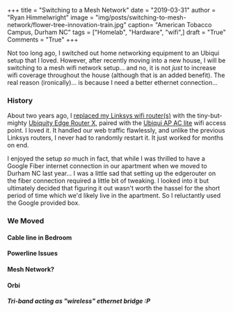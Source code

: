 +++
title  = "Switching to a Mesh Network"
date   = "2019-03-31"
author = "Ryan Himmelwright"
image  = "img/posts/switching-to-mesh-network/flower-tree-innovation-train.jpg"
caption= "American Tobacco Campus, Durham NC"
tags   = ["Homelab", "Hardware", "wifi",]
draft  = "True"
Comments = "True"
+++

Not too long ago, I switched out home networking equipment to an Ubiqui setup
that I loved. However, after recently moving into a new house, I will be
switching to a mesh wifi network setup... and no, it is not *just* to increase
wifi coverage throughout the house (although that is an added benefit). The
real reason (ironically)... is because I need a better ethernet connection...

<!--more-->

### History

About two years ago, I [replaced my Linksys wifi
router(s)](http://ryan.himmelwright.net/post/upgrading-network-to-ubiquiti/)
with the tiny-but-mighty [Ubiquity Edge Router
X](https://store.ui.com/products/edgerouter-x), paired with the [Ubiqui AP AC
lite](https://www.ui.com/unifi/unifi-ap-ac-lite/) wifi access point. I loved
it. It handled our web traffic flawlessly, and unlike the previous Linksys
routers, I never had to randomly restart it. It just worked for months on end.

I enjoyed the setup *so* much in fact, that while I was thrilled to have a Google
Fiber internet connection in our apartment when we moved to Durham NC last
year... I was a little sad that setting up the edgerouter on the fiber
connection required a little bit of tweaking. I looked into it but ultimately
decided that figuring it out wasn't worth the hassel for the short period of
time which we'd likely live in the apartment. So I reluctantly used the Google
provided box.

### We Moved

#### Cable line in Bedroom

#### Powerline Issues

#### Mesh Network?

#### Orbi

##### Tri-band acting as "wireless" ethernet bridge :P

